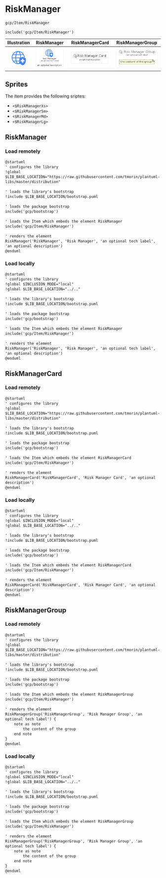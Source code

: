 # RiskManager


```text
gcp/Item/RiskManager
```

```text
include('gcp/Item/RiskManager')
```



| Illustration | RiskManager | RiskManagerCard | RiskManagerGroup |
| :---: | :---: | :---: | :---: |
| ![illustration for Illustration](../../gcp/Item/RiskManager.png) | ![illustration for RiskManager](../../gcp/Item/RiskManager.Local.png) | ![illustration for RiskManagerCard](../../gcp/Item/RiskManagerCard.Local.png) | ![illustration for RiskManagerGroup](../../gcp/Item/RiskManagerGroup.Local.png) |



## Sprites
The item provides the following sriptes:

- `<$RiskManagerXs>`
- `<$RiskManagerSm>`
- `<$RiskManagerMd>`
- `<$RiskManagerLg>`





## RiskManager

### Load remotely
```plantuml
@startuml
' configures the library
!global $LIB_BASE_LOCATION="https://raw.githubusercontent.com/tmorin/plantuml-libs/master/distribution"

' loads the library's bootstrap
!include $LIB_BASE_LOCATION/bootstrap.puml

' loads the package bootstrap
include('gcp/bootstrap')

' loads the Item which embeds the element RiskManager
include('gcp/Item/RiskManager')

' renders the element
RiskManager('RiskManager', 'Risk Manager', 'an optional tech label', 'an optional description')
@enduml
```

### Load locally
```plantuml
@startuml
' configures the library
!global $INCLUSION_MODE="local"
!global $LIB_BASE_LOCATION="../.."

' loads the library's bootstrap
!include $LIB_BASE_LOCATION/bootstrap.puml

' loads the package bootstrap
include('gcp/bootstrap')

' loads the Item which embeds the element RiskManager
include('gcp/Item/RiskManager')

' renders the element
RiskManager('RiskManager', 'Risk Manager', 'an optional tech label', 'an optional description')
@enduml
```

## RiskManagerCard

### Load remotely
```plantuml
@startuml
' configures the library
!global $LIB_BASE_LOCATION="https://raw.githubusercontent.com/tmorin/plantuml-libs/master/distribution"

' loads the library's bootstrap
!include $LIB_BASE_LOCATION/bootstrap.puml

' loads the package bootstrap
include('gcp/bootstrap')

' loads the Item which embeds the element RiskManagerCard
include('gcp/Item/RiskManager')

' renders the element
RiskManagerCard('RiskManagerCard', 'Risk Manager Card', 'an optional description')
@enduml
```

### Load locally
```plantuml
@startuml
' configures the library
!global $INCLUSION_MODE="local"
!global $LIB_BASE_LOCATION="../.."

' loads the library's bootstrap
!include $LIB_BASE_LOCATION/bootstrap.puml

' loads the package bootstrap
include('gcp/bootstrap')

' loads the Item which embeds the element RiskManagerCard
include('gcp/Item/RiskManager')

' renders the element
RiskManagerCard('RiskManagerCard', 'Risk Manager Card', 'an optional description')
@enduml
```

## RiskManagerGroup

### Load remotely
```plantuml
@startuml
' configures the library
!global $LIB_BASE_LOCATION="https://raw.githubusercontent.com/tmorin/plantuml-libs/master/distribution"

' loads the library's bootstrap
!include $LIB_BASE_LOCATION/bootstrap.puml

' loads the package bootstrap
include('gcp/bootstrap')

' loads the Item which embeds the element RiskManagerGroup
include('gcp/Item/RiskManager')

' renders the element
RiskManagerGroup('RiskManagerGroup', 'Risk Manager Group', 'an optional tech label') {
    note as note
        the content of the group
    end note
}
@enduml
```

### Load locally
```plantuml
@startuml
' configures the library
!global $INCLUSION_MODE="local"
!global $LIB_BASE_LOCATION="../.."

' loads the library's bootstrap
!include $LIB_BASE_LOCATION/bootstrap.puml

' loads the package bootstrap
include('gcp/bootstrap')

' loads the Item which embeds the element RiskManagerGroup
include('gcp/Item/RiskManager')

' renders the element
RiskManagerGroup('RiskManagerGroup', 'Risk Manager Group', 'an optional tech label') {
    note as note
        the content of the group
    end note
}
@enduml
```

